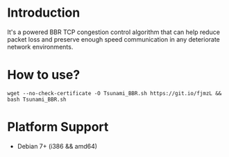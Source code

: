 # Introduction
<p>It's a powered BBR TCP congestion control algorithm that can help reduce packet loss and preserve enough speed communication in any deteriorate network environments.</p>

# How to use?
<pre><code>wget --no-check-certificate -O Tsunami_BBR.sh https://git.io/fjmzL && bash Tsunami_BBR.sh</code></pre>

# Platform Support
- Debian 7+ (i386 && amd64)
